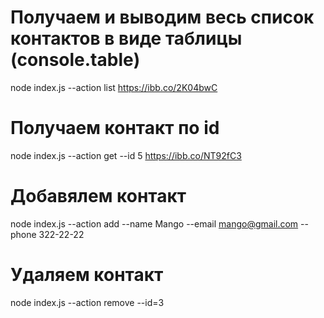 # Получаем и выводим весь список контактов в виде таблицы (console.table)
node index.js --action list
https://ibb.co/2K04bwC

# Получаем контакт по id
node index.js --action get --id 5
https://ibb.co/NT92fC3

# Добавялем контакт
node index.js --action add --name Mango --email mango@gmail.com --phone 322-22-22

# Удаляем контакт
node index.js --action remove --id=3